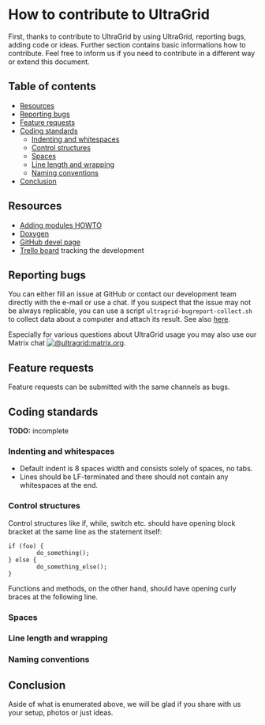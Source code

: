 # How to contribute to UltraGrid
First, thanks to contribute to UltraGrid by using UltraGrid, reporting bugs,
adding code or ideas. Further section contains basic informations how to
contribute. Feel free to inform us if you need to contribute in a different
way or extend this document.

## Table of contents
- [Resources](#resources)
- [Reporting bugs](#reporting-bugs)
- [Feature requests](#feature-requests)
- [Coding standards](#coding-standards)
  * [Indenting and whitespaces](#indenting-and-whitespaces)
  * [Control structures](#control-structures)
  * [Spaces](#spaces)
  * [Line length and wrapping](#line-length-and-wrapping)
  * [Naming conventions](#naming-conventions)
- [Conclusion](#conclusion)

## Resources

- [Adding modules HOWTO](ADDING-MODULES.md)
- [Doxygen](https://frakira.fi.muni.cz/~xpulec/ultragrid-doxygen/html/)
- [GitHub devel page](https://github.com/CESNET/UltraGrid/wiki/Developer-Documentation)
- [Trello board](https://trello.com/b/PjZW4sas/ultragrid-development) tracking the development

## Reporting bugs
You can either fill an issue at GitHub or contact our development team directly
with the e-mail or use a chat. If you suspect that the issue may not be always
replicable, you can use a script `ultragrid-bugreport-collect.sh` to collect
data about a computer and attach its result. See also [here](REPORTING-BUGS.md).

Especially for various questions about UltraGrid usage you may also use our Matrix chat
[![@ultragrid:matrix.org](https://img.shields.io/badge/Matrix-chat-black)](https://matrix.to/#/!IrTYOLJOmZIoTBiITI:matrix.org?via=matrix.org).

## Feature requests
Feature requests can be submitted with the same channels as bugs.

## Coding standards
**TODO:** incomplete

### Indenting and whitespaces
- Default indent is 8 spaces width and consists solely of spaces, no tabs.
- Lines should be LF-terminated and there should not contain any whitespaces at the end.

### Control structures
Control structures like if, while, switch etc. should have opening block bracket at the
same line as the statement itself:
```
if (foo) {
        do_something();
} else {
        do_something_else();
}
```

Functions and methods, on the other hand, should have opening curly braces at
the following line.

### Spaces
### Line length and wrapping
### Naming conventions

## Conclusion
Aside of what is enumerated above, we will be glad if you share with us your
setup, photos or just ideas.

